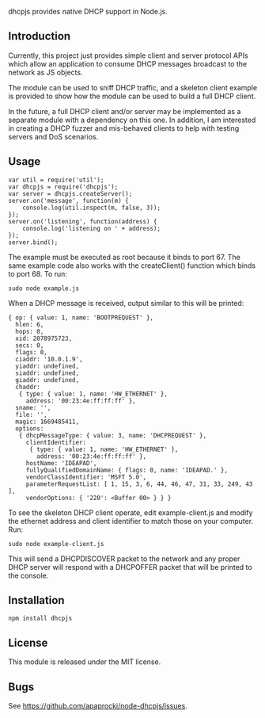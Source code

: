 dhcpjs provides native DHCP support in Node.js.

## Introduction

Currently, this project just provides simple client and server protocol APIs
which allow an application to consume DHCP messages broadcast to the network
as JS objects.

The module can be used to sniff DHCP traffic, and a skeleton client example
is provided to show how the module can be used to build a full DHCP client.

In the future, a full DHCP client and/or server may be implemented as a
separate module with a dependency on this one.  In addition, I am interested in creating a DHCP fuzzer and mis-behaved clients to help with testing servers and
DoS scenarios.

## Usage

    var util = require('util');
    var dhcpjs = require('dhcpjs');
    var server = dhcpjs.createServer();
    server.on('message', function(m) {
        console.log(util.inspect(m, false, 3));
    });
    server.on('listening', function(address) {
        console.log('listening on ' + address);
    });
    server.bind();

The example must be executed as root because it binds to port 67.  The same
example code also works with the createClient() function which binds to port
68. To run:

    sudo node example.js

When a DHCP message is received, output similar to this will be printed:

    { op: { value: 1, name: 'BOOTPREQUEST' },
      hlen: 6,
      hops: 0,
      xid: 2078975723,
      secs: 0,
      flags: 0,
      ciaddr: '10.0.1.9',
      yiaddr: undefined,
      siaddr: undefined,
      giaddr: undefined,
      chaddr: 
       { type: { value: 1, name: 'HW_ETHERNET' },
         address: '00:23:4e:ff:ff:ff' },
      sname: '',
      file: '',
      magic: 1669485411,
      options: 
       { dhcpMessageType: { value: 3, name: 'DHCPREQUEST' },
         clientIdentifier: 
          { type: { value: 1, name: 'HW_ETHERNET' },
            address: '00:23:4e:ff:ff:ff' },
         hostName: 'IDEAPAD',
         fullyQualifiedDomainName: { flags: 0, name: 'IDEAPAD.' },
         vendorClassIdentifier: 'MSFT 5.0',
         parameterRequestList: [ 1, 15, 3, 6, 44, 46, 47, 31, 33, 249, 43 ],
         vendorOptions: { '220': <Buffer 00> } } }

To see the skeleton DHCP client operate, edit example-client.js and modify the
ethernet address and client identifier to match those on your computer. Run:

    sudo node example-client.js

This will send a DHCPDISCOVER packet to the network and any proper DHCP server
will respond with a DHCPOFFER packet that will be printed to the console.

## Installation

    npm install dhcpjs

## License

This module is released under the MIT license.

## Bugs

See <https://github.com/apaprocki/node-dhcpjs/issues>.
